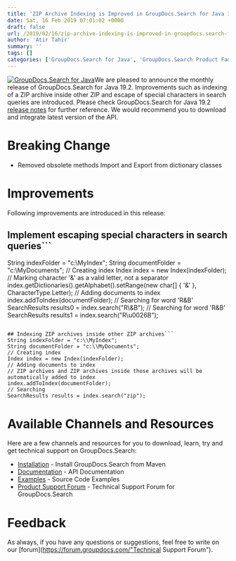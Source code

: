 ```yaml
---
title: 'ZIP Archive Indexing is Improved in GroupDocs.Search for Java 19.2'
date: Sat, 16 Feb 2019 07:01:02 +0000
draft: false
url: /2019/02/16/zip-archive-indexing-is-improved-in-groupdocs.search-for-java-19.2/
author: 'Atir Tahir'
summary: ''
tags: []
categories: ['GroupDocs.Search for Java', 'GroupDocs.Search Product Family']
---
```


[![GroupDocs.Search for Java](http://blog.groupdocs.com/wp-content/uploads/sites/4/2018/10/groupdocs.search-for-java-90x90.png)](https://products.groupdocs.com/search/java)We are pleased to announce the monthly release of GroupDocs.Search for Java 19.2. Improvements such as indexing of a ZIP archive inside other ZIP and escape of special characters in search queries are introduced. Please check GroupDocs.Search for Java 19.2 [release notes](https://docs.groupdocs.com/display/searchjava/GroupDocs.Search+for+java+19.2+Release+Notes) for further reference. We would recommend you to download and integrate latest version of the API.

# Breaking Change

*   Removed obsolete methods Import and Export from dictionary classes

# Improvements

Following improvements are introduced in this release:

## Implement escaping special characters in search queries```
String indexFolder = "c:\\MyIndex";
String documentFolder = "c:\\MyDocuments";
// Creating index
Index index = new Index(indexFolder);
// Marking character '&' as a valid letter, not a separator
index.getDictionaries().getAlphabet().setRange(new char[] { '&' }, CharacterType.Letter);
// Adding documents to index
index.addToIndex(documentFolder);
// Searching for word 'R&B'
SearchResults results0 = index.search("R\\&B");
// Searching for word 'R&B'
SearchResults results1 = index.search("R\\u0026B");
```

## Indexing ZIP archives inside other ZIP archives```
String indexFolder = "c:\\MyIndex";
String documentFolder = "c:\\MyDocuments";
// Creating index
Index index = new Index(indexFolder);
// Adding documents to index
// ZIP archives and ZIP archives inside those archives will be automatically added to index
index.addToIndex(documentFolder);
// Searching
SearchResults results = index.search("zip");
```

# Available Channels and Resources

Here are a few channels and resources for you to download, learn, try and get technical support on GroupDocs.Search:

*   [Installation](https://repository.groupdocs.com/webapp/#/artifacts/browse/tree/General/repo/com/groupdocs/groupdocs-search "GroupDocs.Search Installation") - Install GroupDocs.Search from Maven
*   [Documentation](https://docs.groupdocs.com/search/java/groupdocs-search-overview/ "Search API documentation") - API Documentation
*   [Examples](https://github.com/groupdocs-search/GroupDocs.Search-for-Java "How to use Search API") - Source Code Examples
*   [Product Support Forum](https://forum.groupdocs.com/c/search) - Technical Support Forum for GroupDocs.Search

# Feedback

As always, if you have any questions or suggestions, feel free to write on our [forum](https://forum.groupdocs.com/"Technical Support Forum").





